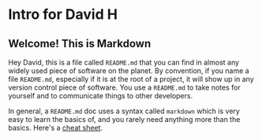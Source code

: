 # Intro for David H

## Welcome! This is Markdown

Hey David, this is a file called `README.md` that you can find in almost any widely used piece of software on the planet. By convention, if you name a file `README.md`, especially if it is at the root of a project, it will show up in any version control piece of software. You use a `README.md` to take notes for yourself and to communicate things to other developers. 

In general, a `README.md` doc uses a syntax called `markdown` which is very easy to learn the basics of, and you rarely need anything more than the basics. Here's a [cheat sheet](https://github.com/adam-p/markdown-here/wiki/Markdown-Cheatsheet).



